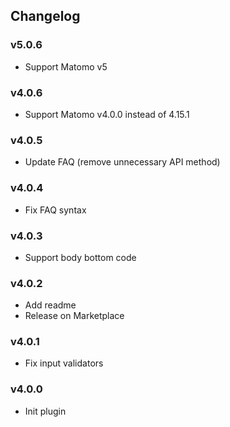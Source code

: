 ## Changelog

### v5.0.6

- Support Matomo v5

### v4.0.6

- Support Matomo v4.0.0 instead of 4.15.1

### v4.0.5

- Update FAQ (remove unnecessary API method)

### v4.0.4

- Fix FAQ syntax

### v4.0.3

- Support body bottom code

### v4.0.2

- Add readme
- Release on Marketplace

### v4.0.1

- Fix input validators

### v4.0.0

- Init plugin
